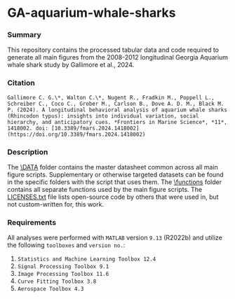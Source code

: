 # GA-aquarium-whale-sharks

### Summary

This repository contains the processed tabular data and code required to generate all main figures from the 2008-2012 longitudinal Georgia Aquarium whale shark study by Gallimore et al., 2024. 

### Citation
```
Gallimore C. G.\*, Walton C.\*, Nugent R., Fradkin M., Poppell L., Schreiber C., Coco C., Grober M., Carlson B., Dove A. D. M., Black M. P. (2024). A longitudinal behavioral analysis of aquarium whale sharks (Rhincodon typus): insights into individual variation, social hierarchy, and anticipatory cues. *Frontiers in Marine Science*, *11*, 1418002. doi: [10.3389/fmars.2024.1418002](https://doi.org/10.3389/fmars.2024.1418002)
```

### Description

The [\DATA](https://github.com/cgallimore25/GA-aquarium-whale-sharks/tree/main/DATA) folder contains the master datasheet common across all main figure scripts. Supplementary or otherwise targeted datasets can be found in the specific folders with the script that uses them. The [\functions](https://github.com/cgallimore25/GA-aquarium-whale-sharks/tree/main/functions) folder contains all separate functions used by the main figure scripts. The [LICENSES.txt](https://github.com/cgallimore25/GA-aquarium-whale-sharks/blob/main/functions/LICENSES.txt) file lists open-source code by others that were used in, but not custom-written for, this work.

### Requirements

All analyses were performed with `MATLAB` version `9.13` (R2022b) and utilize the following `toolboxes` and `version no.`:
1. `Statistics and Machine Learning Toolbox 12.4`
2. `Signal Processing Toolbox 9.1`
3. `Image Processing Toolbox 11.6`
4. `Curve Fitting Toolbox 3.8`
5. `Aerospace Toolbox 4.3`
